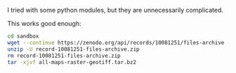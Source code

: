 I tried with some python modules, but they are unnecessarily complicated.

This works good enough:
```sh
cd sandbox
wget --continue https://zenodo.org/api/records/10081251/files-archive --output-document='record-10081251-files-archive.zip'
unzip -U record-10081251-files-archive.zip
rm record-10081251-files-archive.zip 
tar -xjvf all-maps-raster-geotiff.tar.bz2 


```